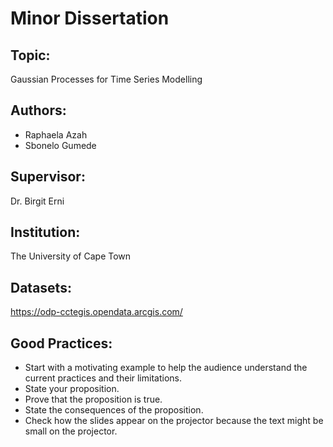# Minor Dissertation

## Topic:

Gaussian Processes for Time Series Modelling

## Authors:

- Raphaela Azah
- Sbonelo Gumede

## Supervisor:

Dr. Birgit Erni

## Institution:

The University of Cape Town

## Datasets:

https://odp-cctegis.opendata.arcgis.com/

## Good Practices:

- Start with a motivating example to help the audience understand the current practices and their limitations.
- State your proposition.
- Prove that the proposition is true.
- State the consequences of the proposition.
- Check how the slides appear on the projector because the text might be small on the projector.
